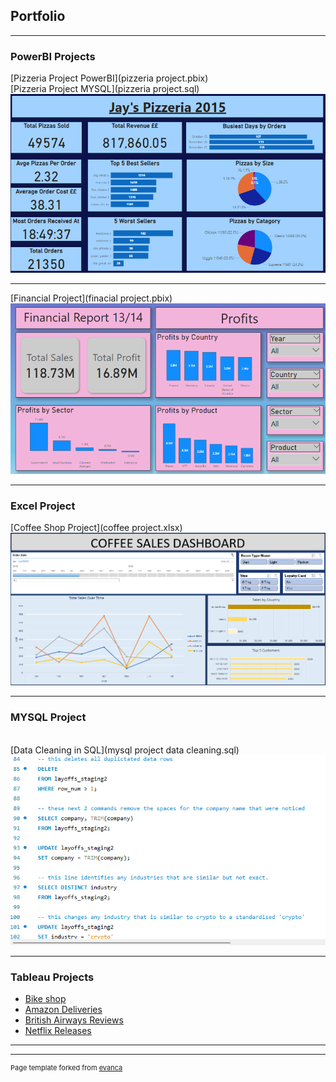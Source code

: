 ## Portfolio

---

### PowerBI Projects

[Pizzeria Project PowerBI](pizzeria project.pbix)
<br>
[Pizzeria Project MYSQL](pizzeria project.sql)
<img src="Screenshot 2024-07-21 174841.png"/>

---
[Financial Project](finacial project.pbix)
<img src="Screenshot 2024-07-21 170214.png"/>

---
### Excel Project

[Coffee Shop Project](coffee project.xlsx)
<img src="Screenshot 2024-07-21 171117.png"/>

---
### MYSQL Project
<br>
[Data Cleaning in SQL](mysql project data cleaning.sql)
<img src="Screenshot 2024-07-22 161259.png"/>

---
### Tableau Projects

- [Bike shop](https://public.tableau.com/app/profile/jayson.piper6574/viz/Bikeshop_17198696333160/BikeShopSalesBreakdown)
- [Amazon Deliveries](https://public.tableau.com/app/profile/jayson.piper6574/viz/AmazonDeliveries/Dashboard1)
- [British Airways Reviews](https://public.tableau.com/app/profile/jayson.piper6574/viz/BritishAirwaysReview_17190600113250/Dashboard1)
- [Netflix Releases](https://public.tableau.com/app/profile/jayson.piper6574/viz/NetflixReleases_17190920823090/NetflixReleases)

---




---
<p style="font-size:11px">Page template forked from <a href="https://github.com/evanca/quick-portfolio">evanca</a></p>
<!-- Remove above link if you don't want to attibute -->
